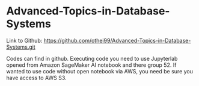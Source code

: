 # Advanced-Topics-in-Database-Systems

Link to Github: https://github.com/othei99/Advanced-Topics-in-Database-Systems.git

Codes can find in github. Executing code you need to use Jupyterlab opened from Amazon SageMaker AI notebook and there group 52. If wanted to use code without open notebook via AWS, you need be sure you have access to AWS S3.

